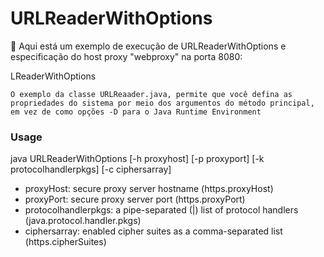 # URLReaderWithOptions
:monkey: Aqui está um exemplo de execução de URLReaderWithOptions e especificação do host proxy "webproxy" na porta 8080:

LReaderWithOptions

```O exemplo da classe URLReaader.java, permite que você defina as propriedades do sistema por meio dos argumentos do método principal, em vez de como opções -D para o Java Runtime Environment```

### Usage

java URLReaderWithOptions [-h proxyhost] [-p proxyport] [-k protocolhandlerpkgs] [-c ciphersarray]

- proxyHost: secure proxy server hostname (https.proxyHost)
- proxyPort: secure proxy server port (https.proxyPort)
- protocolhandlerpkgs: a pipe-separated (|) list of protocol handlers (java.protocol.handler.pkgs)
- ciphersarray: enabled cipher suites as a comma-separated list (https.cipherSuites)
